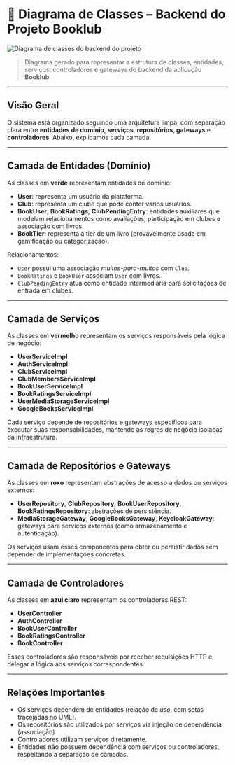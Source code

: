 # 📘 Diagrama de Classes – Backend do Projeto Booklub

![Diagrama de classes do backend do projeto](https://i.imgur.com/mPMsgcj.jpeg)

> Diagrama gerado para representar a estrutura de classes, entidades, serviços, controladores e gateways do backend da aplicação **Booklub**.

---

## Visão Geral

O sistema está organizado seguindo uma arquitetura limpa, com separação clara entre **entidades de domínio**, **serviços**, **repositórios**, **gateways** e **controladores**. Abaixo, explicamos cada camada.

---

## Camada de Entidades (Domínio)

As classes em **verde** representam entidades de domínio:

* **User**: representa um usuário da plataforma.
* **Club**: representa um clube que pode conter vários usuários.
* **BookUser**, **BookRatings**, **ClubPendingEntry**: entidades auxiliares que modelam relacionamentos como avaliações, participação em clubes e associação com livros.
* **BookTier**: representa a tier de um livro (provavelmente usada em gamificação ou categorização).

Relacionamentos:

* `User` possui uma associação *muitos-para-muitos* com `Club`.
* `BookRatings` e `BookUser` associam `User` com livros.
* `ClubPendingEntry` atua como entidade intermediária para solicitações de entrada em clubes.

---

## Camada de Serviços

As classes em **vermelho** representam os serviços responsáveis pela lógica de negócio:

* **UserServiceImpl**
* **AuthServiceImpl**
* **ClubServiceImpl**
* **ClubMembersServiceImpl**
* **BookUserServiceImpl**
* **BookRatingsServiceImpl**
* **UserMediaStorageServiceImpl**
* **GoogleBooksServiceImpl**

Cada serviço depende de repositórios e gateways específicos para executar suas responsabilidades, mantendo as regras de negócio isoladas da infraestrutura.

---

## Camada de Repositórios e Gateways

As classes em **roxo** representam abstrações de acesso a dados ou serviços externos:

* **UserRepository**, **ClubRepository**, **BookUserRepository**, **BookRatingsRepository**: abstrações de persistência.
* **MediaStorageGateway**, **GoogleBooksGateway**, **KeycloakGateway**: gateways para serviços externos (como armazenamento e autenticação).

Os serviços usam esses componentes para obter ou persistir dados sem depender de implementações concretas.

---

## Camada de Controladores

As classes em **azul claro** representam os controladores REST:

* **UserController**
* **AuthController**
* **BookUserController**
* **BookRatingsController**
* **BookController**

Esses controladores são responsáveis por receber requisições HTTP e delegar a lógica aos serviços correspondentes.

---

## Relações Importantes

* Os serviços dependem de entidades (relação de *uso*, com setas tracejadas no UML).
* Os repositórios são utilizados por serviços via injeção de dependência (associação).
* Controladores utilizam serviços diretamente.
* Entidades não possuem dependência com serviços ou controladores, respeitando a separação de camadas.
